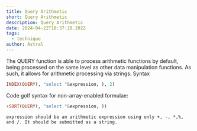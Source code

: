 ```yaml
---
title: Query Arithmetic
short: Query Arithmetic
description: Query Arithmetic
date: 2024-04-22T18:37:28.202Z
tags:
  - technique
author: Astral
---
```

The QUERY function is able to process arithmetic functions by default, being processed on the same level as other data manipulation functions. As such, it allows for arithmetic processing via strings.
Syntax

```haskell
INDEX(QUERY(, "select "&expression, ), 2)
```

Code golf syntax for non-array-enabled formulae:

```haskell
+SORT(QUERY(, "select "&expression, ))
```

```
expression should be an arithmetic expression using only +, -, *,%, and /. It should be submitted as a string.
```